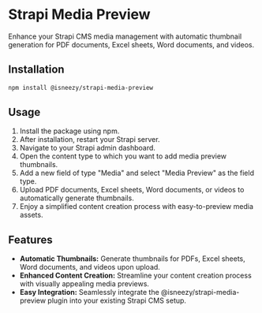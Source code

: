 # Strapi Media Preview

Enhance your Strapi CMS media management with automatic thumbnail generation for PDF documents, Excel sheets, Word documents, and videos.

## Installation

```bash
npm install @isneezy/strapi-media-preview
```

## Usage

1. Install the package using npm.
2. After installation, restart your Strapi server.
3. Navigate to your Strapi admin dashboard.
4. Open the content type to which you want to add media preview thumbnails.
5. Add a new field of type "Media" and select "Media Preview" as the field type.
6. Upload PDF documents, Excel sheets, Word documents, or videos to automatically generate thumbnails.
7. Enjoy a simplified content creation process with easy-to-preview media assets.

## Features

- **Automatic Thumbnails:** Generate thumbnails for PDFs, Excel sheets, Word documents, and videos upon upload.
- **Enhanced Content Creation:** Streamline your content creation process with visually appealing media previews.
- **Easy Integration:** Seamlessly integrate the @isneezy/strapi-media-preview plugin into your existing Strapi CMS setup.
